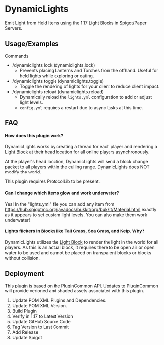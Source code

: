 # DynamicLights

Emit Light from Held Items using the 1.17 Light Blocks in Spigot/Paper Servers.

## Usage/Examples

Commands

- /dynamiclights lock (dynamiclights.lock)
  - Prevents placing Lanterns and Torches from the offhand. Useful for held
    lights while exploring or eating.
- /dynamiclights toggle (dynamiclights.toggle)
  - Toggle the rendering of lights for your client to reduce client impact.
- /dynamiclights reload (dynamiclights.reload)
  - Dynamically reload the `lights.yml` configuration to add or adjust light levels.
  - `config.yml` requires a restart due to async tasks at this time.

## FAQ

#### How does this plugin work?

DynamicLights works by creating a thread for each player and rendering a
[Light Block](https://minecraft.fandom.com/wiki/Light_Block) at their head
location for all online players asynchronously.

At the player's head location, DynamicLights will send a block change packet to
all players within the culling range. DynamicLights does NOT modify the world.

This plugin requires ProtocolLib to be present.

#### Can I change which items glow and work underwater?

Yes! In the "lights.yml" file you can add any item from
https://hub.spigotmc.org/javadocs/bukkit/org/bukkit/Material.html exactly as it
appears to set custom light levels. You can also make them work underwater!

#### Lights flickers in Blocks like Tall Grass, Sea Grass, and Kelp. Why?

DynamicLights utilizes the
[Light Block](https://minecraft.fandom.com/wiki/Light_Block) to render the light
in the world for all players. As this is an actual block, it requires there to
be open air or open water to be used and cannot be placed on transparent blocks
or blocks without collision.

## Deployment

This plugin is based on the PluginCommon API. Updates to PluginCommon will
provide verioned and shaded assets associated with this plugin.

1. Update POM XML Plugins and Dependencies.
2. Update POM XML Version.
3. Build Plugin
4. Verify in 1.17 to Latest Version
5. Update GitHub Source Code
6. Tag Version to Last Commit
7. Add Release
8. Update Spigot
